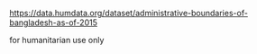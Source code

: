 https://data.humdata.org/dataset/administrative-boundaries-of-bangladesh-as-of-2015

for humanitarian use only